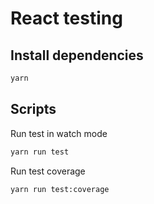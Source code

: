 # React testing

## Install dependencies
```bash
yarn
```

## Scripts
Run test in watch mode
```bash
yarn run test
```

Run test coverage
```bash
yarn run test:coverage
```